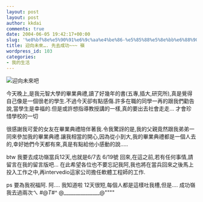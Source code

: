 ```yaml
---
layout: post
layout: post
author: kkdai
comments: true
date: 2004-06-05 19:42:17+00:00
slug: '%e8%bf%8e%e5%90%91%e6%9c%aa%e4%be%86-%e5%85%88%e5%8e%bb%e6%88%90%e5%8a%9f-%e5%b6%ba'
title: 迎向未來…. 先去成功~~~ 嶺
wordpress_id: 103
categories:
- 我的生活
---
```


![迎向未來吧](http://www.evanlin.com/blog/archives/0605/11.JPG)

今天晚上,是我元智大學的畢業典禮,讀了好幾年的書(五專,插大,研究所),真是覺得自己像是一個很老的學生.不過今天卻有點感傷.許多在職的同學一再的跟我們勸告說,當學生是幸福的.但是或許想指導教授講的一樣,真的要出去社會走走... 才會珍惜學校的一切

很感謝我可愛的女友在畢業典禮陪伴著我.令我驚訝的是,我的父親竟然跟我弟弟一同來參加我的畢業典禮.讓我相當的開心,因為從小到大,我的畢業典禮都是一個人去的,幸好她們今天都有來,真是有點給他小感動的說.....

btw  我要去成功嶺當兵12天,也就是6/7去 6/19號 回來,在這之前,若有任何事情,請留言在我的留言版吧... 在此希望各位也不要忘記我阿,我也將在當兵回來之後馬上投入工作之中,再intervedio這家公司擔任軟體工程師的工作.

ps  要為我祝福阿.  阿....  我知道啦 12天很短,每個人都是這樣吐我槽,但是....  成功嶺我去過兩次ㄟ  #$@T$#^   @_______________@""""
